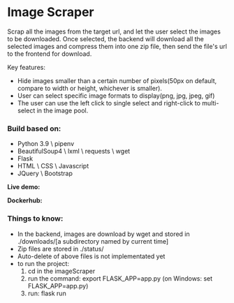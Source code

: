 # Image Scraper

Scrap all the images from the target url, and let the user select the images to be downloaded. Once selected, the backend will download all the selected images and compress them into one zip file, then send the file's url to the frontend for download.

Key features:
  - Hide images smaller than a certain number of pixels(50px on default, compare to width or height, whichever is smaller).
  - User can select specific image formats to display(png, jpg, jpeg, gif)
  - The user can use the left click to single select and right-click to multi-select in the image pool.
  

### Build based on:
  - Python 3.9 \ pipenv
  - BeautifulSoup4 \ lxml \ requests \ wget
  - Flask
  - HTML \ CSS \ Javascript
  - JQuery \ Bootstrap


**Live demo:**

**Dockerhub:**

### Things to know:
  - In the backend, images are download by wget and stored in ./downloads/[a subdirectory named by current time]
  - Zip files are stored in ./status/
  - Auto-delete of above files is not implementated yet
  - to run the project:
    1. cd in the imageScraper
    2. run the command: export FLASK_APP=app.py (on Windows: set FLASK_APP=app.py)
    3. run: flask run
